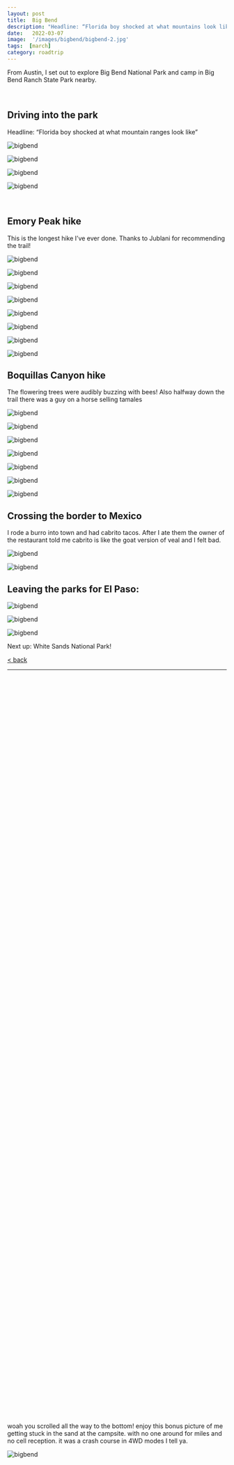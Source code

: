 ```yaml
---
layout: post
title:  Big Bend
description: "Headline: “Florida boy shocked at what mountains look like”"
date:   2022-03-07
image:  '/images/bigbend/bigbend-2.jpg'
tags:  [march]
category: roadtrip
---
```


From Austin, I set out to explore Big Bend National Park and camp in Big Bend Ranch State Park nearby.

&nbsp;  
## Driving into the park

Headline: “Florida boy shocked at what mountain ranges look like”

![bigbend]({{site.baseurl}}/images/bigbend/bigbend-1.jpg#wide)

![bigbend]({{site.baseurl}}/images/bigbend/bigbend-2.jpg#wide)

![bigbend]({{site.baseurl}}/images/bigbend/bigbend-3.jpg#wide)

![bigbend]({{site.baseurl}}/images/bigbend/bigbend-4.jpg#wide)

&nbsp;  
## Emory Peak hike

This is the longest hike I’ve ever done. Thanks to Jublani for recommending the trail!

![bigbend]({{site.baseurl}}/images/bigbend/bigbend-5.jpg#wide)

![bigbend]({{site.baseurl}}/images/bigbend/bigbend-6.jpg)

![bigbend]({{site.baseurl}}/images/bigbend/bigbend-7.jpg#wide)

![bigbend]({{site.baseurl}}/images/bigbend/bigbend-8.jpg#wide)

![bigbend]({{site.baseurl}}/images/bigbend/bigbend-9.jpg#wide)

![bigbend]({{site.baseurl}}/images/bigbend/bigbend-10.jpg#wide)

![bigbend]({{site.baseurl}}/images/bigbend/bigbend-11.jpg#wide)

![bigbend]({{site.baseurl}}/images/bigbend/bigbend-12.jpg)

## Boquillas Canyon hike

The flowering trees were audibly buzzing with bees! Also halfway down the trail there was a guy on a horse selling tamales

![bigbend]({{site.baseurl}}/images/bigbend/bigbend-13.jpg)

![bigbend]({{site.baseurl}}/images/bigbend/bigbend-14.jpg#wide)

![bigbend]({{site.baseurl}}/images/bigbend/bigbend-15.jpg#wide)

![bigbend]({{site.baseurl}}/images/bigbend/bigbend-16.jpg#wide)

![bigbend]({{site.baseurl}}/images/bigbend/bigbend-17.jpg#wide)

![bigbend]({{site.baseurl}}/images/bigbend/bigbend-18.jpg#wide)

![bigbend]({{site.baseurl}}/images/bigbend/bigbend-19.jpg#wide)

## Crossing the border to Mexico

I rode a burro into town and had cabrito tacos. After I ate them the owner of the restaurant told me cabrito is like the goat version of veal and I felt bad.

![bigbend]({{site.baseurl}}/images/bigbend/bigbend-20.jpg)

![bigbend]({{site.baseurl}}/images/bigbend/bigbend-21.jpg)

## Leaving the parks for El Paso:

![bigbend]({{site.baseurl}}/images/bigbend/bigbend-22.jpg#wide)

![bigbend]({{site.baseurl}}/images/bigbend/bigbend-23.jpg#wide)

![bigbend]({{site.baseurl}}/images/bigbend/bigbend-24.jpg#wide)

Next up: White Sands National Park!

<a href="{{site.baseurl}}/roadtrip">&lt; back</a>

***

&nbsp;  
&nbsp;  
&nbsp;  
&nbsp;  
&nbsp;  
&nbsp;  
&nbsp;  
&nbsp;  
&nbsp;  
&nbsp;  
&nbsp;  
&nbsp;  
&nbsp;  
&nbsp;  
&nbsp;  
&nbsp;  
&nbsp;  
&nbsp;  
&nbsp;  
&nbsp;  
&nbsp;  
&nbsp;  
&nbsp;  
&nbsp;  
&nbsp;  
&nbsp;  
&nbsp;  
&nbsp;  
&nbsp;  
&nbsp;  
&nbsp;  
&nbsp;  
&nbsp;  
&nbsp;  
&nbsp;  
&nbsp;  
&nbsp;  
&nbsp;  
&nbsp;  
&nbsp;  
&nbsp;  
&nbsp;  
&nbsp;  
&nbsp;  
&nbsp;  
&nbsp;  
&nbsp;  
&nbsp;  
&nbsp;  
&nbsp;  
&nbsp;  
&nbsp;  
&nbsp;  
&nbsp;  
&nbsp;  
&nbsp;  
&nbsp;  
&nbsp;  
&nbsp;  
&nbsp;  
&nbsp;  
&nbsp;  
&nbsp;  
&nbsp;  
&nbsp;  
&nbsp;  
&nbsp;  
&nbsp;  
&nbsp;  
&nbsp;  
&nbsp;  
&nbsp;  
&nbsp;  
&nbsp;  
&nbsp;  
&nbsp;  
&nbsp;  
&nbsp;  
&nbsp;  
&nbsp;  
&nbsp;  
&nbsp;  
&nbsp;  
&nbsp;  
&nbsp;  
&nbsp;  
&nbsp;  
&nbsp;  
&nbsp;  
&nbsp;  
&nbsp;  
&nbsp;  
&nbsp;  
&nbsp;  
&nbsp;  
&nbsp;  
&nbsp;  
&nbsp;  
&nbsp;  
&nbsp;  

woah you scrolled all the way to the bottom! enjoy this bonus picture of me getting stuck in the sand at the campsite. with no one around for miles and no cell reception. it was a crash course in 4WD modes I tell ya.

![bigbend]({{site.baseurl}}/images/bigbend/bigbend-extra.jpg)

&nbsp;  